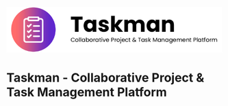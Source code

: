 ![Taskman Repo Image](./repo_image.jpg)

# Taskman - Collaborative Project & Task Management Platform

